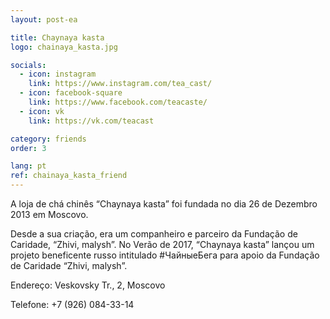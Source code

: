 ```yaml
---
layout: post-ea

title: Chaynaya kasta
logo: chainaya_kasta.jpg

socials:
  - icon: instagram
    link: https://www.instagram.com/tea_cast/
  - icon: facebook-square
    link: https://www.facebook.com/teacaste/
  - icon: vk
    link: https://vk.com/teacast

category: friends
order: 3

lang: pt
ref: chainaya_kasta_friend
---
```


A loja de chá chinês  “Chaynaya kasta” foi fundada no dia 26 de Dezembro 2013 em Moscovo. 

Desde a sua criação, era um companheiro e parceiro da Fundação de Caridade, “Zhivi, malysh”. No Verão de 2017, “Chaynaya kasta” lançou um projeto beneficente russo intitulado #ЧайныеБега para apoio da Fundação de Caridade “Zhivi, malysh”. 

Endereço: Veskovsky Tr., 2, Moscovo 

Telefone: +7 (926) 084-33-14



